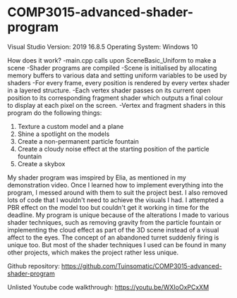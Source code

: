 # COMP3015-advanced-shader-program

Visual Studio Version: 2019 16.8.5
Operating System:      Windows 10

How does it work?
-main.cpp calls upon SceneBasic_Uniform to make a scene
-Shader programs are compiled
-Scene is initialised by allocating memory buffers to various data and setting uniform variables to be used by shaders
-For every frame, every position is rendered by every vertex shader in a layered structure.
-Each vertex shader passes on its current open position to its corresponding fragment shader which outputs a final colour to display at each pixel on the screen.
-Vertex and fragment shaders in this program do the following things:
1. Texture a custom model and a plane
2. Shine a spotlight on the models
3. Create a non-permanent particle fountain
4. Create a cloudy noise effect at the starting position of the particle fountain
5. Create a skybox

My shader program was imspired by Elia, as mentioned in my demonstration video. Once I learned how to implement everything into the program, I messed around with them to suit the project best. I also removed lots of code that I wouldn't need to achieve the visuals I had.
I attempted a PBR effect on the model too but couldn't get it working in time for the deadline.
My program is unique because of the alterations I made to various shader techniques, such as removing gravity from the particle fountain or implementing the cloud effect as part of the 3D scene instead of a visual affect to the eyes. The concept of an abandoned turret suddenly firing is unique too. But most of the shader techniques I used can be found in many other projects, which makes the project rather less unique.

Github repository: https://github.com/Tuinsomatic/COMP3015-advanced-shader-program

Unlisted Youtube code walkthrough: https://youtu.be/WXIoOxPCxXM
